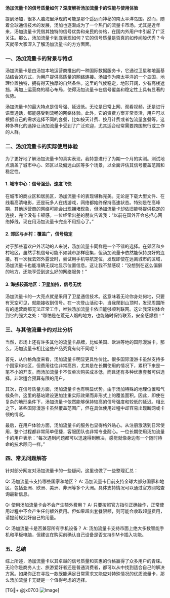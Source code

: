 **汤加流量卡的信号质量如何？深度解析汤加流量卡的性能与使用体验**

提到汤加，很多人脑海里浮现的可能是那个遥远而神秘的南太平洋岛国。然而，随着全球通信技术的发展，汤加也逐渐成为了一个热门的流量卡市场。尤其是近年来，汤加流量卡凭借其独特的信号优势和亲民的价格，在国内外用户中引起了广泛关注。那么，汤加流量卡到底表现如何？它的信号质量是否真的如传闻般优秀？今天就带大家深入了解汤加流量卡的方方面面。

### 一、汤加流量卡的背景与特点

汤加流量卡是由汤加本地运营商推出的一种国际数据服务卡，它通过卫星和地面基站结合的方式，为用户提供高质量的网络连接。汤加作为南太平洋的一个岛国，地理位置独特，拥有得天独厚的自然条件。这里的气候稳定，地形开阔，少有高楼遮挡，再加上运营商的精心布局，使得汤加流量卡在信号覆盖和稳定性上具有显著的优势。

汤加流量卡的最大特点是信号强、延迟低。无论是日常上网、观看视频，还是进行语音通话，都能感受到流畅的网络体验。此外，它的资费方案非常灵活，用户可以根据自己的需求选择不同的套餐，比如按天计费、按月计费或者包流量套餐等。这种多样化的选择让汤加流量卡受到了广泛欢迎，尤其适合经常需要跨国旅行或工作的人群。

### 二、汤加流量卡的实际使用体验

为了更好地了解汤加流量卡的真实表现，我特意进行了为期一个月的实测。测试地点涵盖了城市中心、郊区以及偏远山区等多个场景，以全面评估其信号覆盖范围和稳定性。

#### 1. 城市中心：信号强劲，速度飞快

在城市的商业区和居民区，汤加流量卡的表现堪称完美。无论是下载大型文件、在线看高清电影，还是玩多人在线游戏，网络都始终保持高速状态。特别是在高峰期，其他运营商的网络可能会出现拥堵现象，但汤加流量卡却依旧能够提供稳定的连接，完全没有卡顿感。一位经常出差的朋友告诉我：“以前在国外开会总担心网络掉线，现在用汤加流量卡完全不用担心了。”

#### 2. 郊区与乡村：覆盖广，信号稳定

对于那些喜欢户外活动的人来说，汤加流量卡同样是一个不错的选择。在郊区和乡村地区，虽然手机信号可能不如城市那样密集，但汤加流量卡依然能保持良好的连接。有一次我去郊外露营时，尝试用手机导航定位，发现即使在远离城市的区域，汤加流量卡也能准确无误地显示位置信息。这让我不禁感叹：“没想到在这么偏僻的地方，还能享受到这么好的网络服务！”

#### 3. 海拔较高地区：卫星加持，信号无忧

汤加流量卡的一大亮点就是采用了卫星通信技术。这意味着无论你身处何地，只要有天空可见，就能接收到信号。在一次登山活动中，当我爬到山顶时，发现周围所有的运营商都无法正常工作，唯独汤加流量卡依旧能够顺利联网。这让我深刻体会到它的强大之处：“哪怕是在荒无人烟的地方，也能随时保持联系，安全感爆棚！”

### 三、与其他流量卡的对比分析

当然，市场上还有许多其他的流量卡品牌，比如美国、欧洲等地的国际漫游卡。那么，汤加流量卡相比这些产品究竟有何不同呢？

首先，从价格角度来看，汤加流量卡明显更具性价比。很多国际漫游卡虽然支持多个国家和地区，但费用往往非常高昂，尤其是在长期使用的情况下，累积下来是一笔不小的开支。而汤加流量卡不仅单次购买成本低，而且还有多种优惠套餐可供选择，非常适合预算有限的用户。

其次，在信号质量方面，汤加流量卡也有明显优势。由于汤加特殊的地理位置和气候条件，这里的基站建设更加注重实际效果而非形式上的覆盖面积。因此，即使在复杂的地形条件下，汤加流量卡依然能够保持较高的信号强度和较低的延迟。相比之下，某些国际漫游卡虽然覆盖范围广，但在具体使用过程中却容易出现断网或卡顿的情况。

最后，在用户体验方面，汤加流量卡的服务也显得格外贴心。从注册激活到日常使用，整个过程都非常简单便捷，客服团队也非常专业耐心。一位长期使用汤加流量卡的用户表示：“每次遇到问题都可以迅速得到解决，感觉就像身边有一个随时待命的技术顾问一样。”

### 四、常见问题解答

针对部分网友对汤加流量卡的一些疑问，这里也做了一些整理汇总：

Q: 汤加流量卡支持哪些国家和地区？
A: 汤加流量卡目前支持全球大部分国家和地区，包括亚洲、欧洲、美洲、非洲等多个大洲。具体支持情况可以通过官方网站查询最新信息。

Q: 使用汤加流量卡会不会产生额外费用？
A: 只要按照官方指引正确操作，正常使用过程中不会产生任何额外费用。但如果超出套餐限额，则可能会收取超量费用，请提前规划好自己的用量。

Q: 汤加流量卡是否兼容所有手机设备？
A: 汤加流量卡支持市面上绝大多数智能手机和平板电脑，但建议在购买前确认自己设备是否支持SIM卡插入功能。

### 五、总结

综上所述，汤加流量卡以其卓越的信号质量和实惠的价格赢得了众多用户的青睐。无论你是商务人士、旅游爱好者还是普通消费者，都可以从中找到适合自己的解决方案。如果你正在寻找一款既能满足日常需求又能应对特殊情况的优质流量卡，那么汤加流量卡无疑是一个值得考虑的选择。

[TG💪+ @jx0703 ![Image](https://github.com/user-attachments/assets/dbca1d08-cadb-493c-b0ec-ad6f7a83f270)]